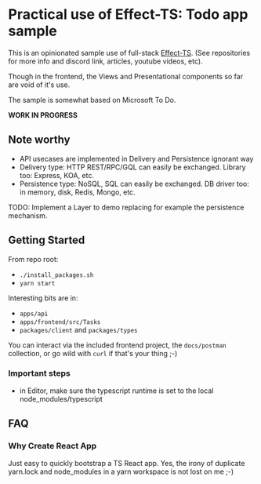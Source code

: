 # Practical use of Effect-TS: Todo app sample

This is an opinionated sample use of full-stack [Effect-TS](https://github.com/Effect-TS/core).
(See repositories for more info and discord link, articles, youtube videos, etc).

Though in the frontend, the Views and Presentational components so far are void of it's use.

The sample is somewhat based on Microsoft To Do.

**WORK IN PROGRESS**

## Note worthy

- API usecases are implemented in Delivery and Persistence ignorant way
 - Delivery type: HTTP REST/RPC/GQL can easily be exchanged. Library too: Express, KOA, etc.
 - Persistence type: NoSQL, SQL can easily be exchanged. DB driver too: in memory, disk, Redis, Mongo, etc.

TODO: Implement a Layer to demo replacing for example the persistence mechanism.

## Getting Started

From repo root:
- `./install_packages.sh`
- `yarn start`

Interesting bits are in:
- `apps/api`
- `apps/frontend/src/Tasks`
- `packages/client` and `packages/types`

You can interact via the included frontend project, the `docs/postman` collection, or go wild with `curl` if that's your thing ;-)

### Important steps

- in Editor, make sure the typescript runtime is set to the local node_modules/typescript

## FAQ

### Why Create React App

Just easy to quickly bootstrap a TS React app.
Yes, the irony of duplicate yarn.lock and node_modules in a yarn workspace is not lost on me ;-)
